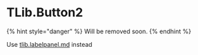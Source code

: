 # TLib.Button2

{% hint style="danger" %}
Will be removed soon.
{% endhint %}

Use [tlib.labelpanel.md](../tlib.panel/tlib.labelpanel.md "mention") instead
